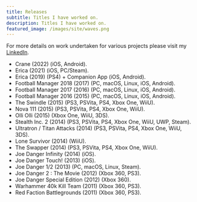 ```yaml
---
title: Releases
subtitle: Titles I have worked on.
description: Titles I have worked on.
featured_image: /images/site/waves.png
---
```


For more details on work undertaken for various projects please visit my [LinkedIn](https://www.linkedin.com/in/alexdixon1611/).

- Crane (2022) (iOS, Android).
- Erica (2021) (iOS, PC/Steam).
- Erica (2019) (PS4) + Companion App (iOS, Android).
- Football Manager 2018 (2017) (PC, macOS, Linux, iOS, Android).
- Football Manager 2017 (2016) (PC, macOS, Linux, iOS, Android).
- Football Manager 2016 (2015) (PC, macOS, Linux, iOS, Android).  
- The Swindle (2015) (PS3, PSVita, PS4, Xbox One, WiiU).  
- Nova 111 (2015) (PS3, PSVita, PS4, Xbox One, WiiU).  
- Olli Olli (2015) (Xbox One, WiiU, 3DS).  
- Stealth Inc. 2 (2014) (PS3, PSVita, PS4, Xbox One, WiiU, UWP, Steam).  
- Ultratron / Titan Attacks (2014) (PS3, PSVita, PS4, Xbox One, WiiU, 3DS).  
- Lone Survivor (2014) (WiiU).
- The Swapper (2014) (PS3, PSVita, PS4, Xbox One, WiiU).
- Joe Danger Infinity (2014) (iOS).
- Joe Danger Touch! (2013) (iOS).
- Joe Danger 1/2 (2013) (PC, macOS, Linux, Steam).
- Joe Danger 2 : The Movie (2012) (Xbox 360, PS3).
- Joe Danger Special Edition (2012) (Xbox 360).
- Warhammer 40k Kill Team (2011) (Xbox 360, PS3).
- Red Faction Battlegrounds (2011) (Xbox 360, PS3).
